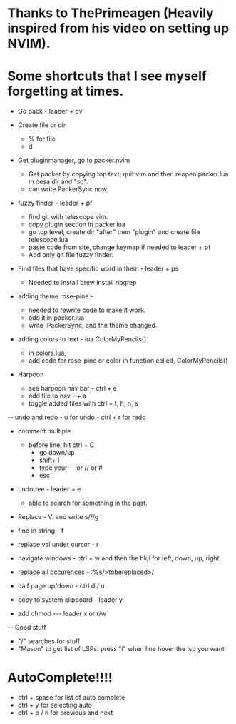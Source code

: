 # Thanks to ThePrimeagen (Heavily inspired from his video on setting up NVIM). 

# Some shortcuts that I see myself forgetting at times.
- Go back - leader + pv

- Create file or dir
    - % for file
    - d 

- Get pluginmanager, go to packer.nvim
    - Get packer by copying top text, quit vim and then reopen packer.lua in desa dir and "so".
    - can write PackerSync now.

- fuzzy finder - leader + pf
    - find git with telescope vim.
    - copy plugin section in packer.lua
    - go top level, create dir "after" then "plugin" and create file telescope.lua
    - paste code from site, change keymap if needed to  leader + pf
    - Add only git file fuzzy finder.

- Find files that have specific word in them - leader + ps
    - Needed to install brew install ripgrep


- adding theme rose-pine -
    - needed to rewrite code to make it work.
    - add it in packer.lua
    - write :PackerSync, and the theme changed.


- adding colors to text - lua ColorMyPencils()
    - in colors.lua,
    - add code for rose-pine or color in function called, ColorMyPencils()

- Harpoon
    - see harpoon nav bar - ctrl + e
    - add file to nav - <leader> + a
    - toggle added files with ctrl + t, h, n, s


-- undo and redo
    - u for undo
    - ctrl + r for redo

- comment multiple 
    - before line, hit ctrl + C
        - go down/up 
        - shift+ I 
        - type your -- or // or # 
        - esc

- undotree -  leader + e
    - able to search for something in the past.

- Replace - V: and write s/<to be replaced>/<replace value>/g
- find in string - f <looking for val>
- replace val under cursor - r<replace new value>
- navigate windows - ctrl + w and then the hkjl for left, down, up, right
- replace all occurences - :%s/>tobereplaced>/<replacevalue>
- half page up/down - ctrl d / u
- copy to system clipboard - leader y
- add chmod --- leader x or r/w

-- Good stuff
- "/" searches for stuff
- "Mason" to get list of LSPs. press "i" when line hover the lsp you want

# AutoComplete!!!!
- ctrl + space for list of auto complete
- ctrl + y for selecting auto
- ctrl + p / n for previous and next
